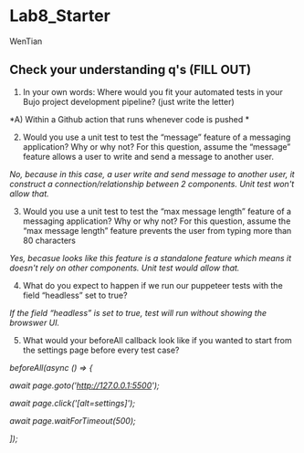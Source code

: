 # Lab8_Starter
WenTian

## Check your understanding q's (FILL OUT)
1. In your own words: Where would you fit your automated tests in your Bujo project development pipeline? (just write the letter)

*A) Within a Github action that runs whenever code is pushed *

2. Would you use a unit test to test the “message” feature of a messaging application? Why or why not? For this question, assume the “message” feature allows a user to write and send a message to another user.

*No, because in this case, a user write and send message to another user, it construct a connection/relationship between 2 components. Unit test won't allow that.*

3. Would you use a unit test to test the “max message length” feature of a messaging application? Why or why not? For this question, assume the “max message length” feature prevents the user from typing more than 80 characters

*Yes, becasue looks like this feature is a standalone feature which means it doesn't rely on other components. Unit test would allow that.*

4. What do you expect to happen if we run our puppeteer tests with the field “headless” set to true?

*If the field “headless” is set to true, test will run without showing the browswer UI.*

5. What would your beforeAll callback look like if you wanted to start from the settings page before every test case?

*beforeAll(async () => {*

*await page.goto('http://127.0.0.1:5500');*

*await page.click('[alt=settings]');*

*await page.waitForTimeout(500);*

*]);*
